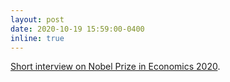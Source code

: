 ```yaml
---
layout: post
date: 2020-10-19 15:59:00-0400
inline: true
---
```

[Short interview on Nobel Prize in Economics 2020](https://forsal.pl/gospodarka/artykuly/7981116,profesor-sgh-noblowska-teoria-aukcji-zminimalizuje-ryzyko-wystapienia-zmow-cenowych.html
).
